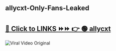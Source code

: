 
 ## allycxt-Only-Fans-Leaked

# <h2><a href="https://clipsfans.com/allycxt&ref=git">🔗 Click to LINKS ⏩⏩ 👉 🟢 allycxt </a></h2>

<a href="https://clipsfans.com/allycxt&ref=git" rel="nofollow" data-target="animated-image.originalLink"><img src="https://i.ibb.co.com/xMMVF88/686577567.gif" alt="Viral Video Original" style="max-width: 100%; display: inline-block;" data-target="animated-image.originalImage"></a>
